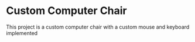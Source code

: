 # Custom Computer Chair
This project is a custom computer chair with a
custom mouse and keyboard implemented 
